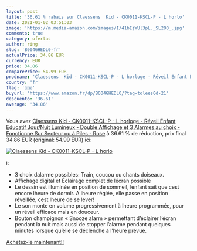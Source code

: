 ```yaml
---
layout: post
title: '36.61 % rabais sur Claessens  Kid - CK0011-KSCL-P - L horlo'
date: 2021-01-02 03:51:03
image: 'https://m.media-amazon.com/images/I/41bIjWUl3pL._SL200_.jpg'
comments: true
category: ofertas
author: ring
slug: 'B004GHEDL0-fr'
actualPrice: 34.86 EUR
currency: EUR
price: 34.86
comparePrice: 54.99 EUR
prodname: 'Claessens  Kid - CK0011-KSCL-P - L horloge - Réveil Enfant Educatif Jour/Nuit Lumineux - Double Affichage et 3 Alarmes au choix - Fonctionne Sur Secteur ou à Piles - Rose'
country: 'fr'
flag: '🇫🇷'
buyurl: 'https://www.amazon.fr/dp/B004GHEDL0/?tag=tolees0d-21'
descuento: '36.61'
average: '34.86'
---
```


Vous avez [Claessens  Kid - CK0011-KSCL-P - L horloge - Réveil Enfant Educatif Jour/Nuit Lumineux - Double Affichage et 3 Alarmes au choix - Fonctionne Sur Secteur ou à Piles - Rose](https://www.amazon.fr/dp/B004GHEDL0/?tag=tolees0d-21)  à  36.61 % de réduction, prix final  34.86 EUR (original: 54.99 EUR) ici:

[![Claessens  Kid - CK0011-KSCL-P - L horlo](https://m.media-amazon.com/images/I/41bIjWUl3pL._SL200_.jpg)](https://www.amazon.fr/dp/B004GHEDL0/?tag=tolees0d-21)

ℹ️:

- 3 choix dalarme possibles: Train, coucou ou chants doiseaux.
- Affichage digital et Éclairage complet de lécran possible
- Le dessin est illuminée en position de sommeil, lenfant sait que cest encore lheure de dormir. A lheure réglée, elle passe en position réveillée, cest lheure de se lever!
- Le son monte en volume progressivement à lheure programmée, pour un réveil efficace mais en douceur.
- Bouton champignon « Snooze alarm » permettant d’éclairer l’écran pendant la nuit mais aussi de stopper l’alarme pendant quelques minutes lorsque qu’elle se déclenche à l’heure prévue.

[Achetez-le maintenant!!](https://www.amazon.fr/dp/B004GHEDL0/?tag=tolees0d-21)
